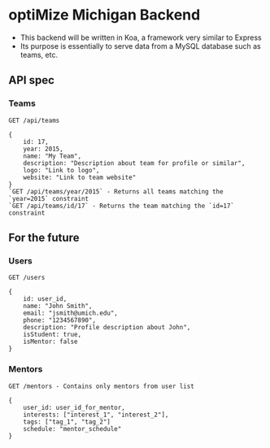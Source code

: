 optiMize Michigan Backend 
=========================
* This backend will be written in Koa, a framework very similar to Express
* Its purpose is essentially to serve data from a MySQL database such as teams, etc.

## API spec
### Teams
`GET /api/teams`
```
{
	id: 17,
	year: 2015,
	name: "My Team",
	description: "Description about team for profile or similar",
	logo: "Link to logo",
	website: "Link to team website"
}
`GET /api/teams/year/2015` - Returns all teams matching the `year=2015` constraint
`GET /api/teams/id/17` - Returns the team matching the `id=17` constraint
```

## For the future
### Users
`GET /users`
```
{
	id: user_id,
	name: "John Smith",
	email: "jsmith@umich.edu",
	phone: "1234567890",
	description: "Profile description about John",
	isStudent: true,
	isMentor: false
}
```

### Mentors
`GET /mentors - Contains only mentors from user list`
```
{
	user_id: user_id_for_mentor,
	interests: ["interest_1", "interest_2"],
	tags: ["tag_1", "tag_2"]
	schedule: "mentor_schedule"
}
```
